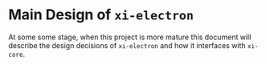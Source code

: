 # Main Design of `xi-electron`

At some some stage, when this project is more mature this document will describe the design decisions
of `xi-electron` and how it interfaces with `xi-core`.